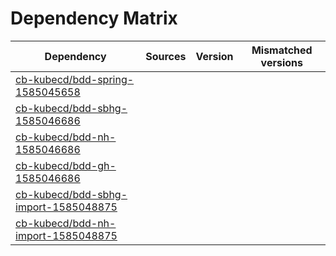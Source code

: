 # Dependency Matrix

Dependency | Sources | Version | Mismatched versions
---------- | ------- | ------- | -------------------
[cb-kubecd/bdd-spring-1585045658](https://github.com/cb-kubecd/bdd-spring-1585045658.git) |  | []() | 
[cb-kubecd/bdd-sbhg-1585046686](https://github.com/cb-kubecd/bdd-sbhg-1585046686.git) |  | []() | 
[cb-kubecd/bdd-nh-1585046686](https://github.com/cb-kubecd/bdd-nh-1585046686.git) |  | []() | 
[cb-kubecd/bdd-gh-1585046686](https://github.com/cb-kubecd/bdd-gh-1585046686.git) |  | []() | 
[cb-kubecd/bdd-sbhg-import-1585048875](https://github.com/cb-kubecd/bdd-sbhg-import-1585048875.git) |  | []() | 
[cb-kubecd/bdd-nh-import-1585048875](https://github.com/cb-kubecd/bdd-nh-import-1585048875.git) |  | []() | 
